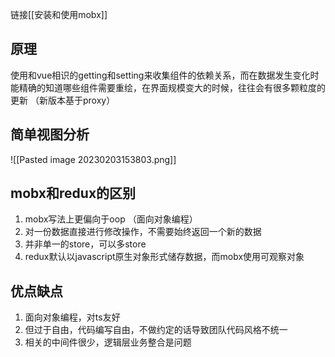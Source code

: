 
链接[[安装和使用mobx]]

## 原理

使用和vue相识的getting和setting来收集组件的依赖关系，而在数据发生变化时能精确的知道哪些组件需要重绘，在界面规模变大的时候，往往会有很多颗粒度的更新 （新版本基于proxy）
 
## 简单视图分析

![[Pasted image 20230203153803.png]]
## mobx和redux的区别

1. mobx写法上更偏向于oop （面向对象编程）
2. 对一份数据直接进行修改操作，不需要始终返回一个新的数据
3. 并非单一的store，可以多store
4. redux默认以javascript原生对象形式储存数据，而mobx使用可观察对象

## 优点缺点

1. 面向对象编程，对ts友好
2. 但过于自由，代码编写自由，不做约定的话导致团队代码风格不统一
3. 相关的中间件很少，逻辑层业务整合是问题